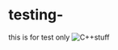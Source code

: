 # testing-
this is for test only
![C++stuff](https://user-images.githubusercontent.com/90690107/220360473-6604b174-64ed-4deb-baa8-b671bdebe7d0.JPG)
